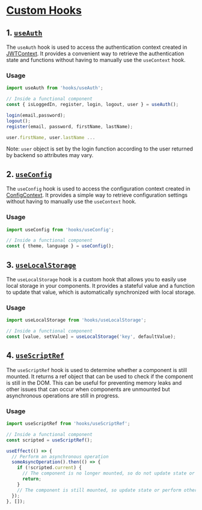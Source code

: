 # [Custom Hooks](/src/hooks/)

## 1. [`useAuth`](/src/hooks/useAuth.js)

The `useAuth` hook is used to access the authentication context created in [JWTContext](/src/contexts/JWTContext.jsx). It provides a convenient way to retrieve the authentication state and functions without having to manually use the `useContext` hook.

### Usage

```javascript
import useAuth from 'hooks/useAuth';

// Inside a functional component
const { isLoggedIn, register, login, logout, user } = useAuth();

login(email,password);
logout();
register(email, password, firstName, lastName);

user.firstName, user.lastName ...
```

Note: `user` object is set by the login function according to the user returned by backend so attributes may vary.

## 2. [`useConfig`](/src/hooks/useConfig.js)

The `useConfig` hook is used to access the configuration context created in [ConfigContext](/src/contexts/ConfigContext.jsx). It provides a simple way to retrieve configuration settings without having to manually use the `useContext` hook.

### Usage

```javascript
import useConfig from 'hooks/useConfig';

// Inside a functional component
const { theme, language } = useConfig();
```

## 3. [`useLocalStorage`](/src/hooks/useLocalStorage.js)

The `useLocalStorage` hook is a custom hook that allows you to easily use local storage in your components. It provides a stateful value and a function to update that value, which is automatically synchronized with local storage.

### Usage

```javascript
import useLocalStorage from 'hooks/useLocalStorage';

// Inside a functional component
const [value, setValue] = useLocalStorage('key', defaultValue);
```

## 4. [`useScriptRef`](/src/hooks/useScriptRef.js)

The `useScriptRef` hook is used to determine whether a component is still mounted. It returns a ref object that can be used to check if the component is still in the DOM. This can be useful for preventing memory leaks and other issues that can occur when components are unmounted but asynchronous operations are still in progress.

### Usage

```javascript
import useScriptRef from 'hooks/useScriptRef';

// Inside a functional component
const scripted = useScriptRef();

useEffect(() => {
  // Perform an asynchronous operation
  someAsyncOperation().then(() => {
    if (!scripted.current) {
      // The component is no longer mounted, so do not update state or perform any other operations
      return;
    }
    // The component is still mounted, so update state or perform other operations
  });
}, []);
```

